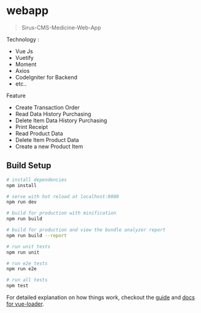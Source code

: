# webapp

> Sirus-CMS-Medicine-Web-App

Technology :
- Vue Js
- Vuetify
- Moment 
- Axios
- CodeIgniter for Backend
- etc..

Feature 
- Create Transaction Order
- Read Data History Purchasing
- Delete Item Data History Purchasing
- Print Receipt
- Read Product Data
- Delete Item Product Data
- Create a new Product Item

## Build Setup

``` bash
# install dependencies
npm install

# serve with hot reload at localhost:8080
npm run dev

# build for production with minification
npm run build

# build for production and view the bundle analyzer report
npm run build --report

# run unit tests
npm run unit

# run e2e tests
npm run e2e

# run all tests
npm test
```

For detailed explanation on how things work, checkout the [guide](http://vuejs-templates.github.io/webpack/) and [docs for vue-loader](http://vuejs.github.io/vue-loader).
